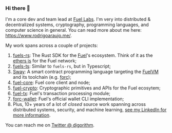 ### Hi there 👋

I'm a core dev and team lead at [Fuel Labs](https://fuel.network/). I'm very into distributed & decentralized systems, cryptography, programming languages, and computer science in general. You can read more about me here: https://www.rodrigoaraujo.me/. 

My work spans across a couple of projects:

1. [fuels-rs](https://github.com/FuelLabs/fuels-rs): The Rust SDK for the [Fuel](https://fuel.network/)'s ecosystem. Think of it as the [ethers js](https://docs.ethers.io/v5/) for the Fuel network;
2. [fuels-ts](https://github.com/FuelLabs/fuels-ts/): Similar to `fuels-rs`, but in Typescript;
3. [Sway](https://github.com/FuelLabs/sway): A smart contract programming language targeting the [FuelVM](https://github.com/FuelLabs/fuel-vm) and its toolchain (e.g. [forc](https://github.com/FuelLabs/sway/tree/master/forc));
4. [fuel-core](https://github.com/FuelLabs/fuel-core): Fuel core client and node;
5. [fuel-crypto](https://github.com/FuelLabs/fuel-crypto): Cryptographic primitives and APIs for the Fuel ecosytem;
6. [fuel-tx](https://github.com/FuelLabs/fuel-tx/): Fuel's transaction processing module;
7. [forc-wallet](https://github.com/FuelLabs/forc-wallet): Fuel's official wallet CLI implementation;
8. Plus, 10+ years of a lot of _closed_ source work spanning across distributed systems, security, and machine learning, [see my LinkedIn for more information](https://www.linkedin.com/in/rodrigo-araujo-196a9358/).


You can reach me on [Twitter @ digorithm](https://twitter.com/Digorithm).

